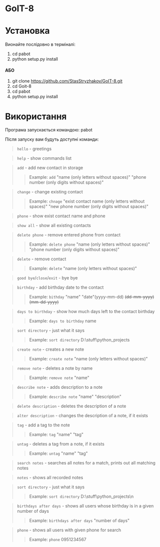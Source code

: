 # GoIT-8


# Установка 

Вионайте послідовно в терміналі:


1. cd pabot
2. python setup.py install

#### АБО

1. git clone https://github.com/StasStryzhakov/GoIT-8.git
2. cd Goit-8
3. cd pabot
4. python setup.py install


# Використання

Програма запускається командою: pabot

Після запуску вам будуть доступні команди:

> `hello` - greetings
 
> `help` - show commands list

> `add` - add new contact in storage 
>>Example: `add` "name (only letters without spaces)" "phone number (only digits without spaces)"

> `change` - change existing contact 
>>Example: `chnage` "exist contact name (only letters without spaces)" "new phone number (only digits without spaces)"

> `phone` - show exist contact name and phone

> `show all` - show all existing contacts

> `delete phone` - remove entered phone from contact 
>>Example: `delete phone` "name (only letters without spaces)" "phone number (only digits without spaces)"

> `delete` - remove contact
>>Example: `delete` "name (only letters without spaces)" 

>`good bye`/`close`/`exit` - bye bye

> `birthday` - add birthday date to the contact 
>>Example: `bithday` "name" "date"(yyyy-mm-dd) ~~(dd-mm-yyyy)~~ ~~(mm-dd-yyyy)~~

> `days to birthday` - show how much days left to the contact birthday 
>>Example: `days to birthday` name

> `sort directory` - just what it says 
>>Example: `sort directory` D:\\stuff\\python_projects

> `create note` - creates a new note 
>>Example: `create note` "name (only letters without spaces)"

> `remove note` - deletes a note by name 
>>Example: `remove note` "name"

> `describe note` - adds description to a note 
>>Example: `describe note` "name" "description"

> `delete description` - deletes the description of a note 

> `alter description` - changes the description of a note, if it exists

> `tag` - add a tag to the note 
>>Example: `tag` "name" "tag"

> `untag` - deletes a tag from a note, if it exists 
>>Example: `untag` "name" "tag"

> `search notes` - searches all notes for a match, prints out all matching notes

> `notes` - shows all recorded notes

> `sort directory` - just what it says 
>>Example: `sort directory` D:\\stuff\\python_projects\n

>`birthdays after days` - shows all users whose birthday is in a given number of days
>>Example: `birthdays after days` "number of days"

>`phone` - shows all users with given phone for search
>> Example: `phone` 0951234567




